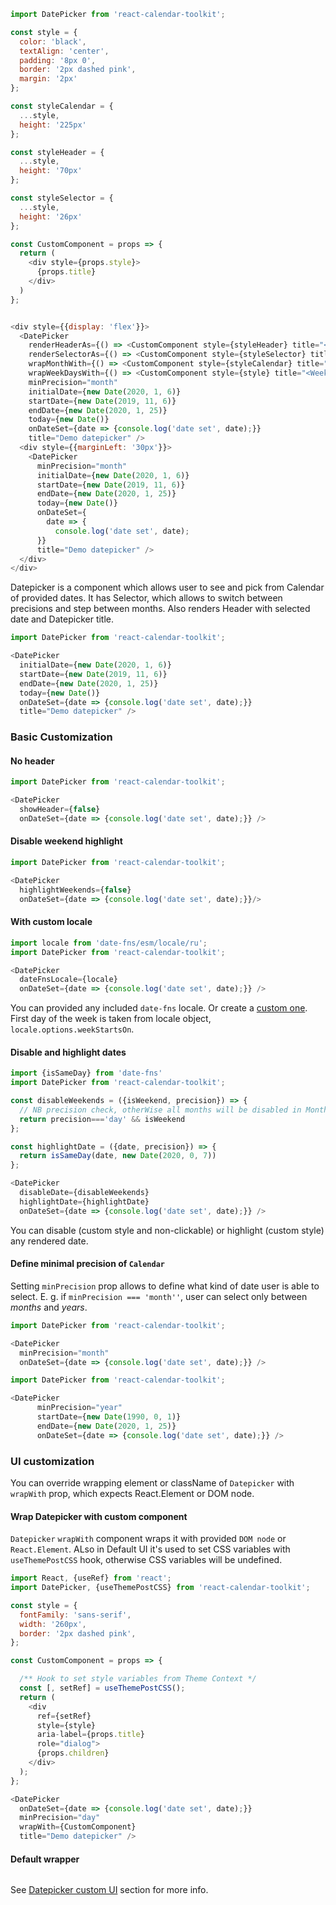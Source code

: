 ```js noeditor
import DatePicker from 'react-calendar-toolkit';

const style = {
  color: 'black',
  textAlign: 'center',
  padding: '8px 0',
  border: '2px dashed pink',
  margin: '2px'
};

const styleCalendar = {
  ...style,
  height: '225px'
};

const styleHeader = {
  ...style,
  height: '70px'
};

const styleSelector = {
  ...style,
  height: '26px'
};

const CustomComponent = props => {
  return (
    <div style={props.style}>
      {props.title}
    </div>
  )
};


<div style={{display: 'flex'}}>
  <DatePicker
    renderHeaderAs={() => <CustomComponent style={styleHeader} title="<Header />" />}
    renderSelectorAs={() => <CustomComponent style={styleSelector} title="<Selector />" />}
    wrapMonthWith={() => <CustomComponent style={styleCalendar} title="<Calendar />" />}
    wrapWeekDaysWith={() => <CustomComponent style={style} title="<Weekdays />" />}
    minPrecision="month"
    initialDate={new Date(2020, 1, 6)}
    startDate={new Date(2019, 11, 6)}
    endDate={new Date(2020, 1, 25)}
    today={new Date()}
    onDateSet={date => {console.log('date set', date);}}
    title="Demo datepicker" />
  <div style={{marginLeft: '30px'}}>
    <DatePicker
      minPrecision="month"
      initialDate={new Date(2020, 1, 6)}
      startDate={new Date(2019, 11, 6)}
      endDate={new Date(2020, 1, 25)}
      today={new Date()}
      onDateSet={
        date => {
          console.log('date set', date);
      }}
      title="Demo datepicker" />
  </div>
</div>
```

Datepicker is a component which allows user to see and pick from Calendar of provided dates. It has Selector, which allows to switch between precisions and step between months. Also renders Header with selected date and Datepicker title. 

```js
import DatePicker from 'react-calendar-toolkit';

<DatePicker
  initialDate={new Date(2020, 1, 6)}
  startDate={new Date(2019, 11, 6)}
  endDate={new Date(2020, 1, 25)}
  today={new Date()}
  onDateSet={date => {console.log('date set', date);}}
  title="Demo datepicker" />
```

### Basic Customization

#### No header
```js
import DatePicker from 'react-calendar-toolkit';

<DatePicker
  showHeader={false}
  onDateSet={date => {console.log('date set', date);}} />
```

#### Disable weekend highlight
```js
import DatePicker from 'react-calendar-toolkit';

<DatePicker
  highlightWeekends={false}
  onDateSet={date => {console.log('date set', date);}}/>
```

#### With custom locale

```js
import locale from 'date-fns/esm/locale/ru';
import DatePicker from 'react-calendar-toolkit';

<DatePicker
  dateFnsLocale={locale}
  onDateSet={date => {console.log('date set', date);}} />
```
You can provided any included ``date-fns`` locale. Or create a [custom one](https://date-fns.org/v2.9.0/docs/I18n-Contribution-Guide#adding-a-new-locale). First day of the week is taken from locale object, `locale.options.weekStartsOn`.

#### Disable and highlight dates
```js
import {isSameDay} from 'date-fns'
import DatePicker from 'react-calendar-toolkit';

const disableWeekends = ({isWeekend, precision}) => {
  // NB precision check, otherWise all months will be disabled in Month Calendar view
  return precision==='day' && isWeekend
};

const highlightDate = ({date, precision}) => {
  return isSameDay(date, new Date(2020, 0, 7))
};

<DatePicker
  disableDate={disableWeekends}
  highlightDate={highlightDate}
  onDateSet={date => {console.log('date set', date);}} />
```
You can disable (custom style and non-clickable) or highlight (custom style) any rendered date.

#### Define minimal precision of `Calendar`

Setting `minPrecision` prop allows to define what kind of date user is able to select. E. g. if `minPrecision === 'month''`, user can select only between _months_ and _years_. 

```js
import DatePicker from 'react-calendar-toolkit';

<DatePicker
  minPrecision="month"
  onDateSet={date => {console.log('date set', date);}} />
```

```js
import DatePicker from 'react-calendar-toolkit';

<DatePicker
      minPrecision="year"
      startDate={new Date(1990, 0, 1)}
      endDate={new Date(2020, 1, 25)}
      onDateSet={date => {console.log('date set', date);}} />
```

### UI customization
You can override wrapping element or className of `Datepicker` with `wrapWith` prop, which expects React.Element or DOM node. 

#### Wrap Datepicker with custom component

`Datepicker` `wrapWith` component wraps it with provided `DOM node` or `React.Element`. ALso in Default UI it's used to set CSS variables with `useThemePostCSS` hook, otherwise CSS variables will be undefined.

```js
import React, {useRef} from 'react';
import DatePicker, {useThemePostCSS} from 'react-calendar-toolkit';

const style = {
  fontFamily: 'sans-serif',
  width: '260px',
  border: '2px dashed pink',
};

const CustomComponent = props => {

  /** Hook to set style variables from Theme Context */
  const [, setRef] = useThemePostCSS();
  return (
    <div
      ref={setRef}
      style={style}
      aria-label={props.title}
      role="dialog">
      {props.children}
    </div>
  );
};

<DatePicker
  onDateSet={date => {console.log('date set', date);}}
  minPrecision="day"
  wrapWith={CustomComponent}
  title="Demo datepicker" />
```

#### Default wrapper
```js { "file": "./../../../../src/components/visual/Datepicker/DatepickerWrapper.js" }
```

See [Datepicker custom UI](/#/Datepicker%20custom%20UI) section for more info.